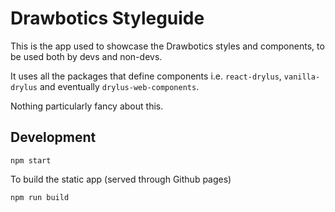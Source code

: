 # Drawbotics Styleguide

 This is the app used to showcase the Drawbotics styles and components, to be used both by devs and non-devs.

 It uses all the packages that define components i.e. `react-drylus`, `vanilla-drylus` and eventually `drylus-web-components`.

 Nothing particularly fancy about this.

 ## Development
```
npm start
```

To build the static app (served through Github pages)
```
npm run build
```
